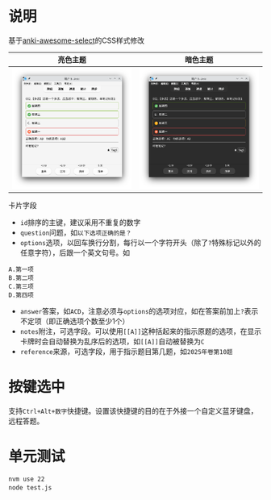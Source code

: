 # 说明

基于[anki-awesome-select](https://github.com/git9527/anki-awesome-select)的CSS样式修改

|亮色主题|暗色主题|
|--|--|
|![](images/preview-light.png)|![](images/preview-dark.png)|

卡片字段

- `id`排序的主键，建议采用不重复的数字
- `question`问题，如`以下选项正确的是？`
- `options`选项，以回车换行分割，每行以一个字符开头（除了`?`特殊标记以外的任意字符），后跟一个英文句号。如

```
A.第一项
B.第二项
C.第三项
D.第四项
```

- `answer`答案，如`ACD`，注意必须与`options`的选项对应，如在答案前加上`?`表示不定项（即正确选项个数至少1个）
- `notes`附注，可选字段。可以使用`[[A]]`这种括起来的指示原题的选项，在显示卡牌时会自动替换为乱序后的选项，如`[[A]]`自动被替换为`C`
- `reference`来源，可选字段，用于指示题目第几题，如`2025年卷第10题`

# 按键选中

支持`Ctrl+Alt+数字`快捷键。设置该快捷键的目的在于外接一个自定义蓝牙键盘，远程答题。

# 单元测试

```bash
nvm use 22
node test.js
```
